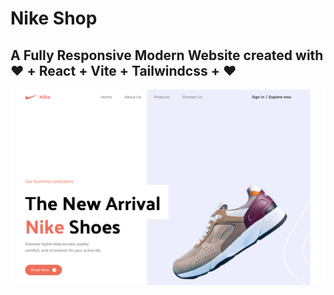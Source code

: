 # Nike Shop

## A Fully Responsive Modern Website created with ❤️ + React + Vite + Tailwindcss + ❤️

![Screenshot](screenshot.png)
